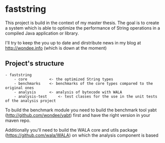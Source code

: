 # faststring

This project is build in the context of my master thesis. The goal is to create a system which is able to optimize the  performance of String operations in a compiled Java application or library. 

I'll try to keep the you up to date and dirstribute news in my blog at http://wondee.info (which is down at the moment)

## Project's structure

```
- faststring
	- core 			<- the optimized String types
	- benchmarks 	<- benchmarks of the core types compared to the original ones
	- analysis		<- analysis of bytecode with WALA 
	- analysis-test 	<- test classes for the use in the unit tests of the analysis project
```

To build the benchmark module you need to build the benchmark tool yabt (http://github.com/wondee/yabt) first and have the right version in your maven repo.

Additionally you'll need to build the WALA core and utils package (https://github.com/wala/WALA) on which the analysis component is based 
